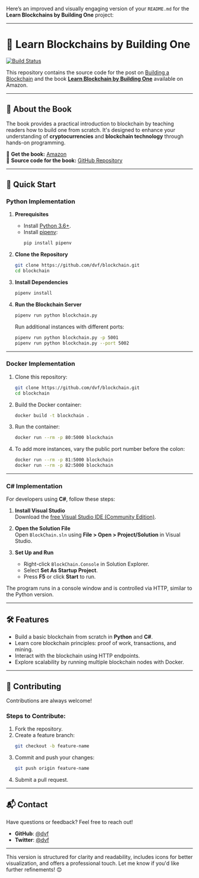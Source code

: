 Here’s an improved and visually engaging version of your `README.md` for the **Learn Blockchains by Building One** project:

---

# 📖 **Learn Blockchains by Building One**

[![Build Status](https://travis-ci.org/dvf/blockchain.svg?branch=master)](https://travis-ci.org/dvf/blockchain)

This repository contains the source code for the post on [Building a Blockchain](https://medium.com/p/117428612f46) and the book **[Learn Blockchain by Building One](https://www.amazon.com/Learn-Blockchain-Building-Understanding-Cryptocurrencies/dp/1484251709)** available on Amazon.  

---

## 📘 **About the Book**  

The book provides a practical introduction to blockchain by teaching readers how to build one from scratch. It's designed to enhance your understanding of **cryptocurrencies** and **blockchain technology** through hands-on programming.  

📍 **Get the book:** [Amazon](https://www.amazon.com/Learn-Blockchain-Building-Understanding-Cryptocurrencies/dp/1484251709)  
📂 **Source code for the book:** [GitHub Repository](https://github.com/dvf/blockchain-book)  

---

## 🚀 **Quick Start**

### **Python Implementation**

1. **Prerequisites**  
   - Install [Python 3.6+](https://www.python.org/downloads/).  
   - Install [pipenv](https://github.com/kennethreitz/pipenv):  
     ```bash
     pip install pipenv
     ```

2. **Clone the Repository**  
   ```bash
   git clone https://github.com/dvf/blockchain.git
   cd blockchain
   ```

3. **Install Dependencies**  
   ```bash
   pipenv install
   ```

4. **Run the Blockchain Server**  
   ```bash
   pipenv run python blockchain.py
   ```
   Run additional instances with different ports:  
   ```bash
   pipenv run python blockchain.py -p 5001
   pipenv run python blockchain.py --port 5002
   ```

---

### **Docker Implementation**

1. Clone this repository:  
   ```bash
   git clone https://github.com/dvf/blockchain.git
   cd blockchain
   ```

2. Build the Docker container:  
   ```bash
   docker build -t blockchain .
   ```

3. Run the container:  
   ```bash
   docker run --rm -p 80:5000 blockchain
   ```

4. To add more instances, vary the public port number before the colon:  
   ```bash
   docker run --rm -p 81:5000 blockchain
   docker run --rm -p 82:5000 blockchain
   ```

---

### **C# Implementation**

For developers using **C#**, follow these steps:  

1. **Install Visual Studio**  
   Download the [free Visual Studio IDE (Community Edition)](https://www.visualstudio.com/vs/).  

2. **Open the Solution File**  
   Open `BlockChain.sln` using **File > Open > Project/Solution** in Visual Studio.  

3. **Set Up and Run**  
   - Right-click `BlockChain.Console` in Solution Explorer.  
   - Select **Set As Startup Project**.  
   - Press **F5** or click **Start** to run.  

The program runs in a console window and is controlled via HTTP, similar to the Python version.  

---

## 🛠️ **Features**

- Build a basic blockchain from scratch in **Python** and **C#**.  
- Learn core blockchain principles: proof of work, transactions, and mining.  
- Interact with the blockchain using HTTP endpoints.  
- Explore scalability by running multiple blockchain nodes with Docker.  

---

## 🤝 **Contributing**

Contributions are always welcome!  

### Steps to Contribute:  
1. Fork the repository.  
2. Create a feature branch:  
   ```bash
   git checkout -b feature-name
   ```  
3. Commit and push your changes:  
   ```bash
   git push origin feature-name
   ```  
4. Submit a pull request.  

---

## 📬 **Contact**

Have questions or feedback? Feel free to reach out!  
- **GitHub**: [@dvf](https://github.com/dvf)  
- **Twitter**: [@dvf](https://twitter.com/dvf)  

---

This version is structured for clarity and readability, includes icons for better visualization, and offers a professional touch. Let me know if you'd like further refinements! 😊
